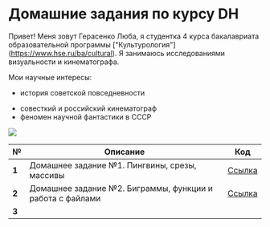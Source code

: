 # Домашние задания по курсу DH

Привет! Меня зовут Герасенко Люба, я студентка 4 курса бакалавриата образовательной программы ["Культурология"] (https://www.hse.ru/ba/cultural). Я занимаюсь исследованиями визуальности и кинематографа. 

Мои научные интересы: 
+ история советской повседневности
- совесткий и российский кинематограф
- феномен научной фантастики в СССР 

![](https://pp.userapi.com/c840435/v840435643/4dcfa/8Ir1Go-wL1w.jpg)



|**№**  |      __Описание__      |  **Код** |
|---|--------------------|------|
| __1__ |  Домашнее задание №1. Пингвины, срезы, массивы    |  [Ссылка](https://github.com/GeraLa12/python-dh-hw/blob/master/HW1.ipynb)  |
| __2__ |  Домашнее задание №2. Биграммы, функции и работа с файлами    |  [Ссылка](https://github.com/GeraLa12/python-dh-hw/blob/master/HW2.ipynb)  |
| __3__ |      |    |

